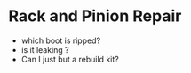 # Rack and Pinion Repair


- which boot is ripped?
- is it leaking ?
- Can I just but a rebuild kit?

